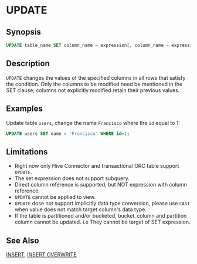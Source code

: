 
UPDATE
======

Synopsis
--------

``` sql
UPDATE table_name SET column_name = expression[, column_name = expression, ... ] [ WHERE condition ]
```

Description
-----------

`UPDATE` changes the values of the specified columns in all rows that satisfy the condition. Only the columns to be modified need be mentioned in the SET clause; columns not explicitly modified retain their previous values.

Examples
--------

Update table `users`, change the name `Francisco` where the `id` equal to 1:

```sql
UPDATE users SET name = 'Francisco' WHERE id=1;
```

Limitations
-----------

-   Right now only Hive Connector and transactional ORC table support `UPDATE`.
-   The set expression does not support subquery.
-   Direct column reference is supported, but NOT expression with column reference.
-   `UPDATE` cannot be applied to view.
-   `UPDATE` dose not support implicitly data type conversion, please use `CAST` when value does not match target column's data type.
-   If the table is partitioned and/or bucketed, bucket\_column and partition column cannot be updated. i.e They cannot be target of SET expression.

See Also
--------

[INSERT](./insert.md), [INSERT OVERWRITE](./insert-overwrite.md)